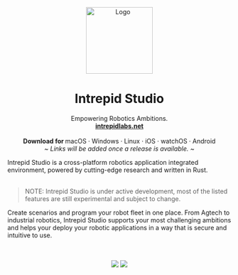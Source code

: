 
<p align="center">
  <img width="150" height="150" src="https://github.com/Intrepidlab/.github/assets/11614447/e45145d6-4377-4696-866f-bc9652343f1b" alt="Logo">


  <h1 align="center"><b>Intrepid Studio</b></h1>
  <p align="center">
  Empowering Robotics Ambitions.
    <br />
    <a href="https://intrepidlabs.net"><strong>intrepidlabs.net </strong></a>
    <br />
    <br />
    <b>Download for </b>
    macOS
    ·
    Windows
    ·
    Linux
    ·
    iOS
    ·
    watchOS
    ·
    Android
    <br />
    <i>~ Links will be added once a release is available. ~</i>
  </p>
</p>
Intrepid Studio is a cross-platform robotics application integrated environment, powered by cutting-edge research and written in Rust.
<br/>
<br/>

> NOTE: Intrepid Studio is under active development, most of the listed features are still experimental and subject to change.

Create scenarios and program your robot fleet in one place. 
From Agtech to industrial robotics, Intrepid Studio supports your most challenging ambitions and helps your deploy your robotic applications in a way that is secure and intuitive to use.


<p align="center">
<!--   <img src="" alt="App screenshot"> -->
  <br />
  <br />
  
  <a href="https://twitter.com/intrepidstudiodev">
  </a>
  <a href="https://instagram.com/spacedriveapp">
  </a>
<!--   <a href="https://www.gnu.org/licenses/agpl-3.0">
    <img src="https://img.shields.io/static/v1?label=Licence&message=AGPL%20v3&color=000" />
  </a> -->
  <img src="https://img.shields.io/static/v1?label=Bundled%20Size&message=16.3MB&color=0974B4" />
  <img src="https://img.shields.io/static/v1?label=Stage&message=Alpha&color=2BB4AB" />
  <br />
</p>

